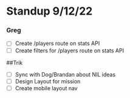 # Standup 9/12/22

### Greg

- [ ] Create /players route on stats API
- [ ] Create filters for /players route on stats API

##Trik

- [ ] Sync with Dog/Brandan about NIL ideas
- [ ] Design Layout for mission
- [ ] Create mobile layout nav
